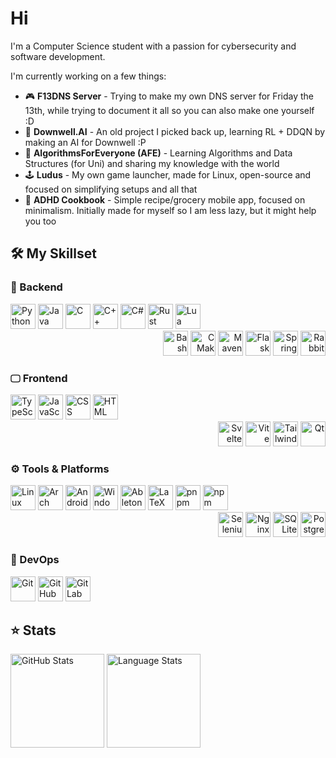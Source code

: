 # Hi

I'm a Computer Science student with a passion for cybersecurity and software development.

I'm currently working on a few things:
- 🎮 **F13DNS Server** - Trying to make my own DNS server for Friday the 13th, while trying to document it all so you can also make one yourself :D
- 🤖 **Downwell.AI** - An old project I picked back up, learning RL + DDQN by making an AI for Downwell :P
- 🧩 **AlgorithmsForEveryone (AFE)** - Learning Algorithms and Data Structures (for Uni) and sharing my knowledge with the world
- 🕹️ **Ludus** - My own game launcher, made for Linux, open-source and focused on simplifying setups and all that
- 📱 **ADHD Cookbook** - Simple recipe/grocery mobile app, focused on minimalism. Initially made for myself so I am less lazy, but it might help you too

## 🛠 My Skillset
### 🔧 Backend
<div align="left">
  <img src="https://skillicons.dev/icons?i=python" height="40" alt="Python"/>
  <img src="https://skillicons.dev/icons?i=java" height="40" alt="Java"/>
  <img src="https://skillicons.dev/icons?i=c" height="40" alt="C"/>
  <img src="https://skillicons.dev/icons?i=cpp" height="40" alt="C++"/>
  <img src="https://skillicons.dev/icons?i=cs" height="40" alt="C#"/>
  <img src="https://skillicons.dev/icons?i=rust" height="40" alt="Rust"/>
  <img src="https://skillicons.dev/icons?i=lua" height="40" alt="Lua"/>
</div>

<div align="right">
  <img src="https://skillicons.dev/icons?i=bash" height="40" alt="Bash"/>
  <img src="https://skillicons.dev/icons?i=cmake" height="40" alt="CMake"/>
  <img src="https://skillicons.dev/icons?i=maven" height="40" alt="Maven"/>
  <img src="https://skillicons.dev/icons?i=flask" height="40" alt="Flask"/>
  <img src="https://skillicons.dev/icons?i=spring" height="40" alt="Spring Boot"/>
  <img src="https://skillicons.dev/icons?i=rabbitmq" height="40" alt="RabbitMQ"/>
</div>

### 🖵 Frontend
<div align="left">
  <img src="https://skillicons.dev/icons?i=ts" height="40" alt="TypeScript"/>
  <img src="https://skillicons.dev/icons?i=js" height="40" alt="JavaScript"/>
  <img src="https://skillicons.dev/icons?i=css" height="40" alt="CSS"/>
  <img src="https://skillicons.dev/icons?i=html" height="40" alt="HTML"/>
</div>

<div align="right">
  <img src="https://skillicons.dev/icons?i=svelte" height="40" alt="Svelte"/>
  <img src="https://skillicons.dev/icons?i=vite" height="40" alt="Vite"/>
  <img src="https://skillicons.dev/icons?i=tailwind" height="40" alt="TailwindCSS"/>
  <img src="https://skillicons.dev/icons?i=qt" height="40" alt="Qt"/>
</div>

### ⚙️ Tools & Platforms
<div align="left">
  <img src="https://skillicons.dev/icons?i=linux" height="40" alt="Linux"/>
  <img src="https://skillicons.dev/icons?i=arch" height="40" alt="Arch"/>
  <img src="https://skillicons.dev/icons?i=androidstudio" height="40" alt="Android Studio"/>
  <img src="https://skillicons.dev/icons?i=windows" height="40" alt="Windows"/>
  <img src="https://skillicons.dev/icons?i=ableton" height="40" alt="Ableton"/>
  <img src="https://skillicons.dev/icons?i=latex" height="40" alt="LaTeX"/>
  <img src="https://skillicons.dev/icons?i=pnpm" height="40" alt="pnpm"/>
  <img src="https://skillicons.dev/icons?i=npm" height="40" alt="npm"/>
</div>

<div align="right">
  <img src="https://skillicons.dev/icons?i=selenium" height="40" alt="Selenium"/>
  <img src="https://skillicons.dev/icons?i=nginx" height="40" alt="Nginx"/>
  <img src="https://skillicons.dev/icons?i=sqlite" height="40" alt="SQLite"/>
  <img src="https://skillicons.dev/icons?i=postgres" height="40" alt="PostgreSQL"/>
</div>

### 🧪 DevOps
<div align="left">
  <img src="https://skillicons.dev/icons?i=git" height="40" alt="Git"/>
  <img src="https://skillicons.dev/icons?i=github" height="40" alt="GitHub"/>
  <img src="https://skillicons.dev/icons?i=gitlab" height="40" alt="GitLab"/>
</div>

## ⭐ Stats
<div align="left">
  <img src="https://github-readme-stats.vercel.app/api?username=MihaiStreames&theme=graywhite&show_icons=true&hide_border=true&count_private=true" height=150 alt="GitHub Stats" />
  <img src="https://github-readme-stats.vercel.app/api/top-langs/?username=MihaiStreames&theme=graywhite&show_icons=true&hide_border=true&layout=compact" height=150 alt="Language Stats" />
</div>
